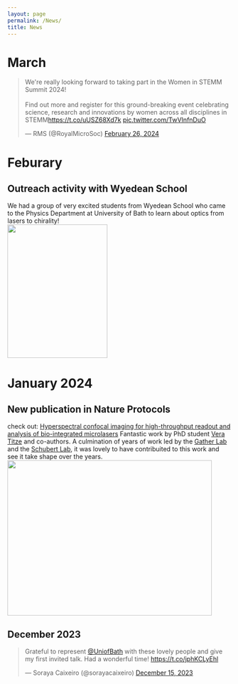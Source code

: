 ```yaml
---
layout: page
permalink: /News/
title: News
---
```

# March
<div>
<blockquote class="twitter-tweet"><p lang="en" dir="ltr">We&#39;re really looking forward to taking part in the Women in STEMM Summit 2024! <br><br>Find out more and register for this ground-breaking event celebrating science, research and innovations by women across all disciplines in STEMM<a href="https://t.co/uUSZ68Xd7k">https://t.co/uUSZ68Xd7k</a> <a href="https://t.co/TwVInfnDuO">pic.twitter.com/TwVInfnDuO</a></p>&mdash; RMS (@RoyalMicroSoc) <a href="https://twitter.com/RoyalMicroSoc/status/1762100313278845354?ref_src=twsrc%5Etfw">February 26, 2024</a></blockquote> <script async src="https://platform.twitter.com/widgets.js" charset="utf-8"></script> 
<div>
    
# Feburary
## Outreach activity with Wyedean School 

We had a group of very excited students from Wyedean School who came to the Physics Department at University of Bath to learn about optics from lasers to chirality!
<br>
<img src="https://sorayacaixeiro.github.io/images/PXL_20240202_135047995.jpg.jpg" width="225" height="300">

# January 2024
## New publication in Nature Protocols

check out: [Hyperspectral confocal imaging for high-throughput readout and analysis of bio-integrated microlasers](https://www.nature.com/articles/s41596-023-00924-6)
Fantastic work by PhD student [Vera Titze](https://twitter.com/TitzeVera?ref_src=twsrc%5Egoogle%7Ctwcamp%5Eserp%7Ctwgr%5Eauthor) and co-authors. A culmination of years of work led by the [Gather Lab](https://gatherlab.uni-koeln.de/) and the [Schubert Lab](https://schubert-lab.uni-koeln.de/), it was lovely to have contribuited to this work and see it take shape over the years. 
<br>
<img src="https://sorayacaixeiro.github.io/images/figurepaper.PNG" width="460" height="349">
## December 2023
<div>
<blockquote class="twitter-tweet" data-theme="light"><p lang="en" dir="ltr">Grateful to represent <a href="https://twitter.com/UniofBath?ref_src=twsrc%5Etfw">@UniofBath</a> with these lovely people and give my first invited talk. Had a wonderful time! <a href="https://t.co/jphKCLyEhl">https://t.co/jphKCLyEhl</a></p>&mdash; Soraya Caixeiro (@sorayacaixeiro) <a href="https://twitter.com/sorayacaixeiro/status/1735756753113886885?ref_src=twsrc%5Etfw">December 15, 2023</a></blockquote> <script async src="https://platform.twitter.com/widgets.js" charset="utf-8"></script> 
</div>

